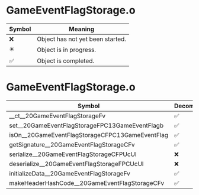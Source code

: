 # GameEventFlagStorage.o
| Symbol | Meaning 
| ------------- | ------------- 
| :x: | Object has not yet been started. 
| :eight_pointed_black_star: | Object is in progress. 
| :white_check_mark: | Object is completed. 


# GameEventFlagStorage.o
| Symbol | Decompiled? |
| ------------- | ------------- |
| __ct__20GameEventFlagStorageFv | :white_check_mark: |
| set__20GameEventFlagStorageFPC13GameEventFlagb | :white_check_mark: |
| isOn__20GameEventFlagStorageCFPC13GameEventFlag | :white_check_mark: |
| getSignature__20GameEventFlagStorageCFv | :white_check_mark: |
| serialize__20GameEventFlagStorageCFPUcUl | :x: |
| deserialize__20GameEventFlagStorageFPCUcUl | :x: |
| initializeData__20GameEventFlagStorageFv | :white_check_mark: |
| makeHeaderHashCode__20GameEventFlagStorageCFv | :white_check_mark: |
